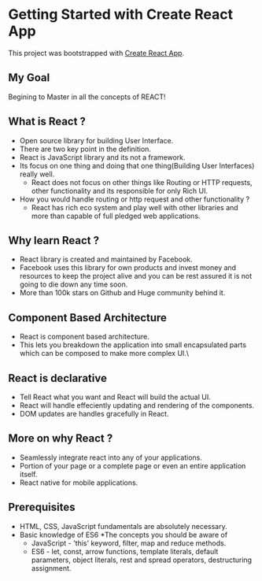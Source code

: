 # Getting Started with Create React App

This project was bootstrapped with [Create React App](https://github.com/facebook/create-react-app).

## My Goal
Begining to Master in all the concepts of REACT!

## What is React ?
* Open source library for building User Interface.
* There are two key point in the definition.
* React is JavaScript library and its not a framework.
* Its focus on one thing and doing that one thing(Building User Interfaces) really well.
  * React does not focus on other things like Routing or HTTP requests, other functionality and its responsible for only Rich UI.
* How you would handle routing or http request and other functionality ?
   * React has rich eco system and play well with other libraries and more than capable of full pledged web applications.

## Why learn React ?
* React library is created and maintained by Facebook. 
* Facebook uses this library for own products and invest money and resources to keep the project alive and you can be rest assured it is not going to die down any time soon.
* More than 100k stars on Github and Huge community behind it.

## Component Based Architecture
* React is component based architecture.
* This lets you breakdown the application  into small encapsulated parts which can be composed to make more complex UI.\

## React is declarative 
* Tell React what you want and React will build the actual UI.
* React will handle effeciently updating and rendering of the components.
* DOM updates are handles gracefully in React.

## More on why React ?
* Seamlessly integrate react into any of your applications.
* Portion of your page or a complete page or even an entire application itself.
* React native for mobile applications.

## Prerequisites
* HTML, CSS, JavaScript fundamentals are absolutely necessary.
* Basic knowledge of ES6
 *The concepts you should be aware of
  * JavaScript - 'this' keyword, filter, map and reduce methods.
  * ES6 - let, const, arrow functions, template literals, default parameters, object literals, rest and spread operators, destructuring assignment.
